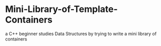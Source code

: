 # Mini-Library-of-Template-Containers
a C++ beginner studies Data Structures by trying to write a mini library of containers
